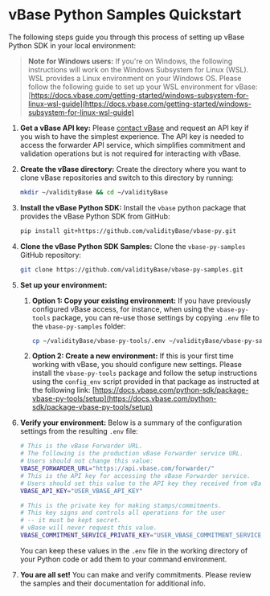 # vBase Python Samples Quickstart

The following steps guide you through this process of setting up vBase Python SDK in your local environment:

> **Note for Windows users:**
    If you're on Windows, the following instructions will work on the Windows Subsystem for Linux (WSL). WSL provides a Linux environment on your Windows OS. Please follow the following guide to set up your WSL environment for vBase: [https://docs.vbase.com/getting-started/windows-subsystem-for-linux-wsl-guide](https://docs.vbase.com/getting-started/windows-subsystem-for-linux-wsl-guide)

1. **Get a vBase API key:**
    Please [contact vBase](https://www.vbase.com/contact/) and request an API key if you wish to have the simplest experience. The API key is needed to access the forwarder API service, which simplifies commitment and validation operations but is not required for interacting with vBase.

1. **Create the vBase directory:**
    Create the directory where you want to clone vBase repositories and switch to this directory by running:
    ```bash
    mkdir ~/validityBase && cd ~/validityBase
    ```

1. **Install the vBase Python SDK:**
    Install the `vbase` python package that provides the vBase Python SDK from GitHub:
    ```bash
    pip install git+https://github.com/validityBase/vbase-py.git
    ```

2. **Clone the vBase Python SDK Samples:**
    Clone the `vbase-py-samples` GitHub repository:
    ```bash
    git clone https://github.com/validityBase/vbase-py-samples.git
    ```

3. **Set up your environment:**

   1. **Option 1: Copy your existing environment:**
        If you have previously configured vBase access, for instance, when using the `vbase-py-tools` package, you can re-use those settings by copying `.env` file to the `vbase-py-samples` folder:
        ```bash
        cp ~/validityBase/vbase-py-tools/.env ~/validityBase/vbase-py-samples
        ```

   2. **Option 2: Create a new environment:**
        If this is your first time working with vBase, you should configure new settings.
        Please install the `vbase-py-tools` package and follow the setup instructions using the `config_env` script provided in that package as instructed at the following link: [https://docs.vbase.com/python-sdk/package-vbase-py-tools/setup](https://docs.vbase.com/python-sdk/package-vbase-py-tools/setup)

4. **Verify your environment:**
    Below is a summary of the configuration settings from the resulting `.env` file:

    ```bash
    # This is the vBase Forwarder URL. 
    # The following is the production vBase Forwarder service URL.
    # Users should not change this value:
    VBASE_FORWARDER_URL="https://api.vbase.com/forwarder/"
    # This is the API key for accessing the vBase Forwarder service.
    # Users should set this value to the API key they received from vBase.
    VBASE_API_KEY="USER_VBASE_API_KEY"

    # This is the private key for making stamps/commitments.
    # This key signs and controls all operations for the user
    # -- it must be kept secret.
    # vBase will never request this value.
    VBASE_COMMITMENT_SERVICE_PRIVATE_KEY="USER_VBASE_COMMITMENT_SERVICE_PRIVATE_KEY"
    ```
    You can keep these values in the `.env` file in the working directory of your Python code or add them to your command environment.

5. **You are all set!**
    You can make and verify commitments. Please review the samples and their documentation for additional info.
